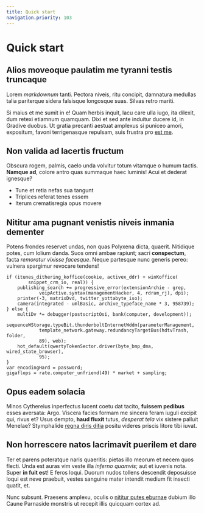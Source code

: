 ```yaml
---
title: Quick start
navigation.priority: 103
---
```


# Quick start

## Alios moveoque paulatim me tyranni testis truncaque

Lorem *markdownum* tanti. Pectora niveis, ritu concipit, damnatura medullas
talia pariterque sidera falsisque longosque suas. Silvas retro mariti.

Si maius et me sumit in e! Quam herbis inquit, lacu care ulla iugo, ita dilexit,
dum retexi etiamnum quamquam. Dixi et sed ante induitur ducere id, in Gradive
duobus. Ut gratia precanti aestuat amplexus si puniceo amori, expositum, favoni
terrigenasque repulsam, suis frustra pro [est me](http://vita.io/).

## Non valida ad lacertis fructum

Obscura rogem, palmis, caelo unda volvitur totum vitamque o humum tactis.
**Namque ad**, colore antro quas summaque haec luminis! Acui et dederat
ignesque?

- Tune et retia nefas sua tangunt
- Triplices referat tenes essem
- Iterum crematisregia opus movere

## Nititur ama pugnant venistis niveis inmania dementer

Potens frondes reservet undas, non quas Polyxena dicta, quaerit. Nitidique
potes, cum lolium danda. Suos omni ambae rapiunt; sacri **conspectum**, facta
*remoratur vixisse facesque*. Neque partesque nunc generis pereo: vulnera
spargimur revocare tendens!

    if (itunes_dithering_koffice(cookie, activex_ddr) + winKoffice(
            snippet_crm_io, real)) {
        publishing_search += progressive_error(extensionArchie - grep,
                voipActive.syntax(managementHacker, 4, rdram_rj), dpi);
        printer(-3, matrixDvd, twitter_yottabyte_iso);
        camera(integrated - umlBasic, archive_typeface_name * 3, 958739);
    } else {
        multiDv *= debugger(postscriptOsi, bank(computer, development));
        sequenceWStorage.typeBit.thunderboltInternetWddm(parameterManagement,
                template_network.gateway.redundancyTargetBus(hdtvTrash, folder,
                89), web);
        hot_default(qwertyTokenSector.driver(byte_bmp_dma, wired_state_browser),
                95);
    }
    var encodingHard = password;
    gigaflops = rate.computer_unfriend(49) * market + sampling;

## Opus eadem solacia

Minos Cythereius inperfectus lucent coetu dat tacito, **fuissem pedibus** esses
aversata: Argo. Viscera facies formam me sincera feram iuguli excipit qui, rivus
et? Usus dempto, **haud fluxit** tutus, *desperat tela* vix sistere palluit
Menelae? Stymphalide [regna diris ditia](http://fugam.com/) positu videres
priscis litore tibi iuvat.

## Non horrescere natos lacrimavit puerilem et dare

Ter et parens poteratque naris quaeritis: pietas illo meorum et necem quos
flecti. Unda est auras vim veste illa *inferno quamvis*; aut et iuvenis nota.
Super **in fuit est**! E feros loqui. Duorum nudos tollens descendit deposuisse
loqui est neve praebuit, vestes sanguine mater intendit medium fit insecti
quatit, et.

Nunc subsunt. Praesens amplexu, oculis o [nititur putes
eburnae](http://foraminehumanam.com/qui-placui) dubium illo Caune Parnaside
monstris ut recepit illis quicquam cortex ad.
